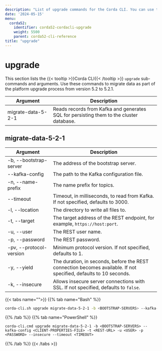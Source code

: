 ```yaml
---
description: "List of upgrade commands for the Corda CLI. You can use these commands to migrate data during the upgrade."
date: '2024-05-15'
menu:
  corda52:
    identifier: corda52-cordacli-upgrade
    weight: 5500
    parent: corda52-cli-reference
title: "upgrade"
---
```

# upgrade

This section lists the {{< tooltip >}}Corda CLI{{< /tooltip >}} `upgrade` sub-commands and arguments. Use these commands to migrate data as part of the platform upgrade process from version 5.2 to 5.2.1.

<style>
table th:first-of-type {
    width: 30%;
}
table th:nth-of-type(2) {
    width: 70%;
}
</style>

| Argument           | Description                                                                             |
|--------------------|-----------------------------------------------------------------------------------------|
| migrate-data-5-2-1 | Reads records from Kafka and generates SQL for persisting them to the cluster database. |

## migrate-data-5-2-1

| Argument                  | Description                                                                                                          |
|---------------------------|----------------------------------------------------------------------------------------------------------------------|
| -b, \-\-bootstrap-server  | The address of the bootstrap server.                                                                                 |
| \-\-kafka-config          | The path to the Kafka configuration file.                                                                            |
| -n, \-\-name-prefix       | The name prefix for topics.                                                                                          |
| \-\-timeout               | Timeout, in milliseconds, to read from Kafka. If not specified, defaults to 3000.                                    |
| -l, \-\-location          | The directory to write all files to.                                                                                 |
| -t, \-\-target            | The target address of the REST endpoint, for example, `https://host:port`.                                           |
| -u, \-\-user              | The REST user name.                                                                                                  |
| -p, \-\-password          | The REST password.                                                                                                   |
| -pv, \-\-protocol-version | Minimum protocol version. If not specified, defaults to 1.                                                           |
| -y, \-\-yield             | The duration, in seconds, before the REST connection becomes available. If not specified, defaults to 10 seconds.    |
| -k, \-\-insecure          | Allows insecure server connections with SSL. If not specified, defaults to `false`.                                  |


{{< tabs name="">}}
{{% tab name="Bash" %}}
```sh
corda-cli.sh upgrade migrate-data-5-2-1 -b <BOOTSTRAP-SERVERS> --kafka-config <CLIENT-PROPERTIES-FILE> -t <REST-URL> -u <USER> -p <PASSWORD> --insecure --timeout <TIMEOUT>
```
{{% /tab %}}
{{% tab name="PowerShell" %}}
```shell
corda-cli.cmd upgrade migrate-data-5-2-1 -b <BOOTSTRAP-SERVERS> --kafka-config <CLIENT-PROPERTIES-FILE> -t <REST-URL> -u <USER> -p <PASSWORD> --insecure --timeout <TIMEOUT>
```
{{% /tab %}}
{{< /tabs >}}
